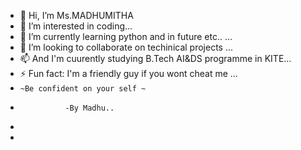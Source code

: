 - 👋 Hi, I’m Ms.MADHUMITHA
- 👀 I’m interested in  coding...
- 🌱 I’m currently learning python and in future etc.. ...
- 💞️ I’m looking to collaborate on techinical projects ...
- 📫 And I'm cuurently studying B.Tech AI&DS programme in KITE...
- ⚡ Fun fact: I'm a friendly guy if you wont cheat me  ...
- `~Be confident on your self ~`
-               -By Madhu..
- 
-           

<!---
madhumitha2127/madhumitha2127 is a ✨ special ✨ repository because its `README.md` (this file) appears on your GitHub profile.
You can click the Preview link to take a look at your changes.
--->
